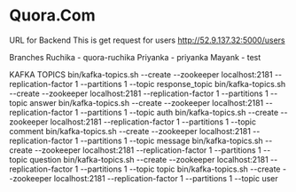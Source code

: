 # Quora.Com

URL for Backend
This is get request for users
http://52.9.137.32:5000/users

Branches
Ruchika - quora-ruchika
Priyanka - priyanka
Mayank - test

KAFKA TOPICS
bin/kafka-topics.sh --create --zookeeper localhost:2181 --replication-factor 1 --partitions 1 --topic response_topic
bin/kafka-topics.sh --create --zookeeper localhost:2181 --replication-factor 1 --partitions 1 --topic answer
bin/kafka-topics.sh --create --zookeeper localhost:2181 --replication-factor 1 --partitions 1 --topic auth
bin/kafka-topics.sh --create --zookeeper localhost:2181 --replication-factor 1 --partitions 1 --topic comment
bin/kafka-topics.sh --create --zookeeper localhost:2181 --replication-factor 1 --partitions 1 --topic message
bin/kafka-topics.sh --create --zookeeper localhost:2181 --replication-factor 1 --partitions 1 --topic question
bin/kafka-topics.sh --create --zookeeper localhost:2181 --replication-factor 1 --partitions 1 --topic topic
bin/kafka-topics.sh --create --zookeeper localhost:2181 --replication-factor 1 --partitions 1 --topic user
